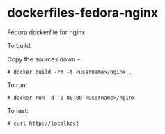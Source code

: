 dockerfiles-fedora-nginx
========================

Fedora dockerfile for nginx

To build:

Copy the sources down -

    # docker build -rm -t <username>/nginx .

To run:

    # docker run -d -p 80:80 <username>/nginx

To test:

    # curl http://localhost

